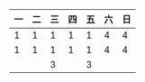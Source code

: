 | 一  | 二  | 三  | 四  | 五  | 六  | 日  |
| --- | --- | --- | --- | --- | --- | --- |
| 1   | 1   | 1   | 1   | 1   | 4   | 4   |
| 1   | 1   | 1   | 1   | 1   | 4   | 4   |
|     |     | 3   |     | 3   |     |     |
